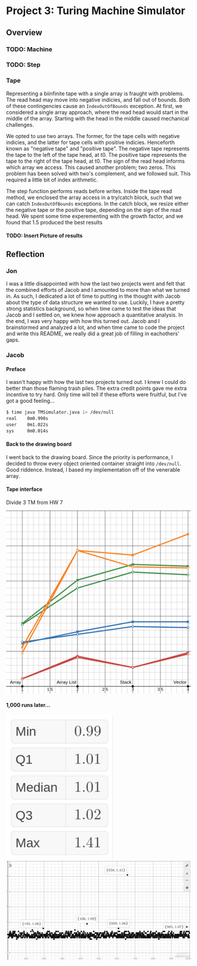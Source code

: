 # Project 3: Turing Machine Simulator

## Overview

### TODO: Machine
### TODO: Step
### Tape
Representing a biinfinite tape with a single array is fraught with problems. The read head may move into negative indicies, and fall out of bounds. Both of these contingencies cause an ```IndexOutOfBounds``` exception. At first, we considered a single array approach, where the read head would start in the middle of the array. Starting with the head in the middle caused mechanical challenges. 

We opted to use two arrays. The former, for the tape cells with negative indicies, and the latter for tape cells with positive indicies. Henceforth known as "negative tape" and "positive tape". The negative tape represents the tape to the left of the tape head, at t0. The positive tape represents the tape to the right of the tape head, at t0. The sign of the read head informs which array we access. This caused another problem; two zeros. This problem has been solved with two's complement, and we followed suit. This required a little bit of index arithmetic.

The step function performs reads before writes. Inside the tape read method, we enclosed the array access in a try/catch block, such that we can catch ```IndexOutOfBounds``` exceptions. In the catch block, we resize either the negative tape or the positive tape, depending on the sign of the read head. We spent some time experementing with the growth factor, and we found that 1.5 produced the best results

#### TODO: Insert Picture of results

## Reflection

### Jon
I was a little disappointed with how the last two projects went and felt that the combined efforts of Jacob and I amounted to more than what we turned in. As such, I dedicated a lot of time to putting in the thought with Jacob about the type of data structure we wanted to use. Luckily, I have a pretty strong statistics background, so when time came to test the ideas that Jacob and I settled on, we knew how approach a quantitative analysis. In the end, I was very happy with how this turned out. Jacob and I brainstormed and analyzed a lot, and when time came to code the project and write this README, we really did a great job of filling in eachothers' gaps. 

### Jacob

#### Preface
I wasn't happy with how the last two projects turned out. I knew I could do better than those flaming trash piles. The extra credit points gave me extra incentive to try hard. Only time will tell if these efforts were fruitful, but I've got a good feeling...

```bash
$ time java TMSimulator.java 1> /dev/null
real    0m0.990s
user    0m1.022s
sys     0m0.014s
```

#### Back to the drawing board
I went back to the drawing board. Since the priority is performance, I decided to throw every object oriented container straight into ```/dev/null```. Good riddence. Instead, I based my implementation off of the venerable array. 

#### Tape interface
Divide 3 TM from HW 7

![](turing_tape_interface_test/x_data_structure_y_runtime.png)


#### 1,000 runs later...
![](1000_test_stats.png)
![](00_5_percent_lows.png)
